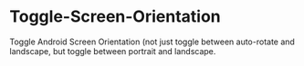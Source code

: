 # Toggle-Screen-Orientation
Toggle Android Screen Orientation (not just toggle between auto-rotate and landscape, but toggle between portrait and landscape. 
